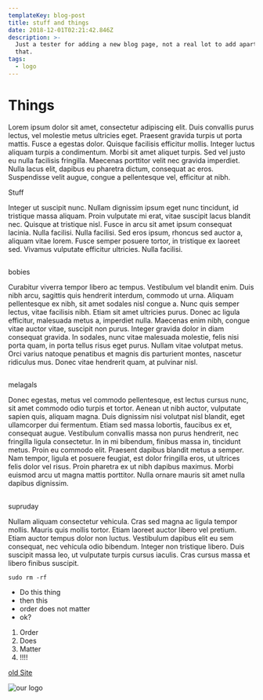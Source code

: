 ```yaml
---
templateKey: blog-post
title: stuff and things
date: 2018-12-01T02:21:42.846Z
description: >-
  Just a tester for adding a new blog page, not a real lot to add apart from
  that.
tags:
  - logo
---
```

# Things

Lorem ipsum dolor sit amet, consectetur adipiscing elit. Duis convallis purus lectus, vel molestie metus ultricies eget. Praesent gravida turpis ut porta mattis. Fusce a egestas dolor. Quisque facilisis efficitur mollis. Integer luctus aliquam turpis a condimentum. Morbi sit amet aliquet turpis. Sed vel justo eu nulla facilisis fringilla. Maecenas porttitor velit nec gravida imperdiet. Nulla lacus elit, dapibus eu pharetra dictum, consequat ac eros. Suspendisse velit augue, congue a pellentesque vel, efficitur at nibh.

Stuff

Integer ut suscipit nunc. Nullam dignissim ipsum eget nunc tincidunt, id tristique massa aliquam. Proin vulputate mi erat, vitae suscipit lacus blandit nec. Quisque at tristique nisl. Fusce in arcu sit amet ipsum consequat lacinia. Nulla facilisi. Nulla facilisi. Sed eros ipsum, rhoncus sed auctor a, aliquam vitae lorem. Fusce semper posuere tortor, in tristique ex laoreet sed. Vivamus vulputate efficitur ultricies. Nulla facilisi.

## 

bobies

Curabitur viverra tempor libero ac tempus. Vestibulum vel blandit enim. Duis nibh arcu, sagittis quis hendrerit interdum, commodo ut urna. Aliquam pellentesque ex nibh, sit amet sodales nisl congue a. Nunc quis semper lectus, vitae facilisis nibh. Etiam sit amet ultricies purus. Donec ac ligula efficitur, malesuada metus a, imperdiet nulla. Maecenas enim nibh, congue vitae auctor vitae, suscipit non purus. Integer gravida dolor in diam consequat gravida. In sodales, nunc vitae malesuada molestie, felis nisi porta quam, in porta tellus risus eget purus. Nullam vitae volutpat metus. Orci varius natoque penatibus et magnis dis parturient montes, nascetur ridiculus mus. Donec vitae hendrerit quam, at pulvinar nisl.

## 

melagals

Donec egestas, metus vel commodo pellentesque, est lectus cursus nunc, sit amet commodo odio turpis et tortor. Aenean ut nibh auctor, vulputate sapien quis, aliquam magna. Duis dignissim nisi volutpat nisl blandit, eget ullamcorper dui fermentum. Etiam sed massa lobortis, faucibus ex et, consequat augue. Vestibulum convallis massa non purus hendrerit, nec fringilla ligula consectetur. In in mi bibendum, finibus massa in, tincidunt metus. Proin eu commodo elit. Praesent dapibus blandit metus a semper. Nam tempor, ligula et posuere feugiat, est dolor fringilla eros, ut ultrices felis dolor vel risus. Proin pharetra ex ut nibh dapibus maximus. Morbi euismod arcu ut magna mattis porttitor. Nulla ornare mauris sit amet nulla dapibus dignissim.

## 

supruday

Nullam aliquam consectetur vehicula. Cras sed magna ac ligula tempor mollis. Mauris quis mollis tortor. Etiam laoreet auctor libero vel pretium. Etiam auctor tempus dolor non luctus. Vestibulum dapibus elit eu sem consequat, nec vehicula odio bibendum. Integer non tristique libero. Duis suscipit massa leo, ut vulputate turpis cursus iaculis. Cras cursus massa et libero finibus suscipit.

```
sudo rm -rf
```

* Do this thing
* then this 
* order does not matter
* ok?

1. Order
2. Does 
3. Matter
4. !!!!

[old Site](themakers.org)

![our logo](/img/banner.svg)
